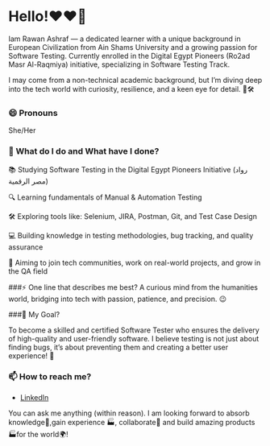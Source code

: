 # Hello!❤❤👋
Iam Rawan Ashraf — a dedicated learner with a unique background in European Civilization from Ain Shams University and a growing passion for Software Testing. Currently enrolled in the Digital Egypt Pioneers (Ro2ad Masr Al-Raqmiya) initiative, specializing in Software Testing Track.

I may come from a non-technical academic background, but I’m diving deep into the tech world with curiosity, resilience, and a keen eye for detail. 🐞🛠️

### 😄 Pronouns
She/Her

### 🌱 What do I do and What have I done? 
📚 Studying Software Testing in the Digital Egypt Pioneers Initiative (رواد مصر الرقمية)

🔍 Learning fundamentals of Manual & Automation Testing

🛠️ Exploring tools like: Selenium, JIRA, Postman, Git, and Test Case Design

💻 Building knowledge in testing methodologies, bug tracking, and quality assurance

🤝 Aiming to join tech communities, work on real-world projects, and grow in the QA field



###⚡ One line that describes me best? 
A curious mind from the humanities world, bridging into tech with passion, patience, and precision. 😉


###🎯 My Goal?

To become a skilled and certified Software Tester who ensures the delivery of high-quality and user-friendly software. I believe testing is not just about finding bugs, it’s about preventing them and creating a better user experience! 💫

### 📫 How to reach me?
- [LinkedIn](https://www.linkedin.com/in/rawan-ashraf-a34941294/) 


You can ask me anything (within reason). I am looking forward to absorb knowledge🧠,gain experience 🏭, collaborate🤝 and build amazing products 🏭for the world🌍!
